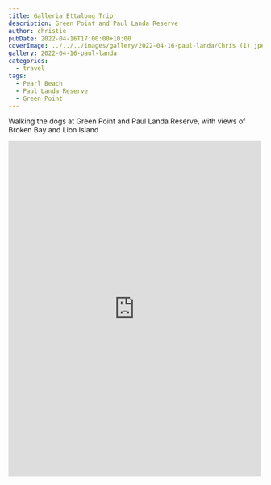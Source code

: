 ```yaml
---
title: Galleria Ettalong Trip
description: Green Point and Paul Landa Reserve
author: christie
pubDate: 2022-04-16T17:00:00+10:00
coverImage: ../../../images/gallery/2022-04-16-paul-landa/Chris (1).jpeg
gallery: 2022-04-16-paul-landa
categories:
  - travel
tags:
  - Pearl Beach
  - Paul Landa Reserve
  - Green Point
---
```


Walking the dogs at Green Point and Paul Landa Reserve, with views of Broken Bay and Lion Island

<iframe src="https://www.facebook.com/plugins/post.php?href=https%3A%2F%2Fwww.facebook.com%2Fchris1.tham%2Fposts%2Fpfbid0q8xsvUuTQqaRyvcq48KC8YvjbuW55rVFQCSr8LkZnjkwEGWJNpPFZXstxChDyo3Jl&show_text=true&width=500" width="500" height="665" style="border:none;overflow:hidden" scrolling="no" frameborder="0" allowfullscreen="true" allow="autoplay; clipboard-write; encrypted-media; picture-in-picture; web-share"></iframe>
